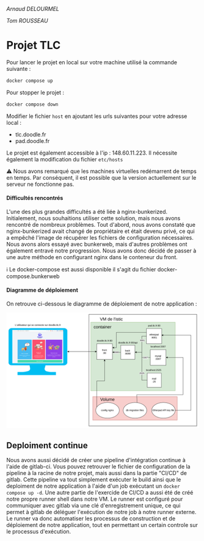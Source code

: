 *Arnaud DELOURMEL*

*Tom ROUSSEAU*

# Projet TLC
Pour lancer le projet en local sur votre machine  utilisé la commande suivante :
```bash
docker compose up
```
Pour stopper le projet :
```bash
docker compose down
```

Modifier le fichier `host` en ajoutant les urls suivantes pour votre adresse local :

- tlc.doodle.fr
- pad.doodle.fr



Le projet est également accessible à l'ip : 148.60.11.223. Il nécessite également la modification du fichier `etc/hosts`

:warning: Nous avons remarqué que les machines virtuelles redémarrent de temps en temps. Par conséquent, il est possible que la version actuellement sur le serveur ne fonctionne pas.

#### Difficultés rencontrés

L'une des plus grandes difficultés a été liée à nginx-bunkerized. Initialement, nous souhaitions utiliser cette solution, mais nous avons rencontré de nombreux problèmes. Tout d'abord, nous avons constaté que nginx-bunkerized avait changé de propriétaire et était devenu privé, ce qui a empêché l'image de récupérer les fichiers de configuration nécessaires. Nous avons alors essayé avec bunkerweb, mais d'autres problèmes ont également entravé notre progression. Nous avons donc décidé de passer à une autre méthode en configurant nginx dans le conteneur du front. 

:information_source: Le docker-compose est aussi disponible il s'agit du fichier docker-compose.bunkerweb



#### Diagramme de déploiement

On retrouve ci-dessous le diagramme de déploiement de notre application :

![](./images/diagramme.png)

## Deploiment continue

Nous avons aussi décidé de créer une pipeline d'intégration continue à l'aide de gitlab-ci. Vous pouvez retrouver le fichier de configuration de la pipeline à la racine de notre projet, mais aussi dans la partie "CI/CD" de gitlab. Cette pipeline va tout simplement exécuter le build ainsi que le deploiment de notre application à l'aide d'un job exécutant un `docker compose up -d`. Une autre partie de l'exercide de CI/CD a aussi été de créé notre propre runner shell dans notre VM. Le runner est configuré pour communiquer avec gitlab via une clé d'enregistrement unique, ce qui permet à gitlab de déléguer l'exécution de notre job à notre runner externe. Le runner va donc automatiser les processus de construction et de déploiement de notre application, tout en permettant un certain controle sur le processus d'exécution.
